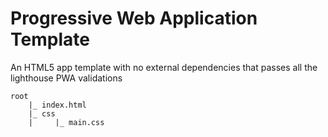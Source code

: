# Progressive Web Application Template
An HTML5 app template with no external dependencies that passes all the lighthouse PWA validations

    root
        |_ index.html
        |_ css
        |     |_ main.css
